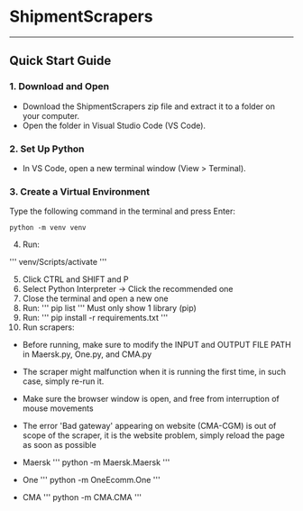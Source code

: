 # ShipmentScrapers

---

## Quick Start Guide

### 1. Download and Open

- Download the ShipmentScrapers zip file and extract it to a folder on your computer.
- Open the folder in Visual Studio Code (VS Code).

### 2. Set Up Python

- In VS Code, open a new terminal window (View > Terminal).

### 3. Create a Virtual Environment

Type the following command in the terminal and press Enter:

```
python -m venv venv
```

4. Run:

'''
venv/Scripts/activate
'''

5. Click CTRL and SHIFT and P
6. Select Python Interpreter -> Click the recommended one
7. Close the terminal and open a new one
8. Run:
'''
pip list
'''
Must only show 1 library (pip)
9. Run: 
'''
pip install -r requirements.txt
'''
10. Run scrapers:

- Before running, make sure to modify the INPUT and OUTPUT FILE PATH in Maersk.py, One.py, and CMA.py
- The scraper might malfunction when it is running the first time, in such case, simply re-run it.
- Make sure the browser window is open, and free from interruption of mouse movements
- The error 'Bad gateway' appearing on website (CMA-CGM) is out of scope of the scraper, it is the website problem, simply reload the page as soon as possible

- Maersk
'''
python -m Maersk.Maersk
'''

- One
'''
python -m OneEcomm.One
'''

- CMA
'''
python -m CMA.CMA
'''

